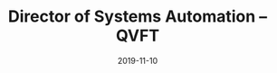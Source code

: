 ---
title: Director of Systems Automation – QVFT
eventType: org
date: 2019-11-10
thumbnail: qvft
blurb: In charge of running weekly meetings, setting goals, and providing technical assistance to team members. The Systems Automation team is building an software system for adjusting environment variables, such as temperature or light intensity, in order to maximize crop yield.
tags: [svelte, flask, arduino]
repository: https://github.com/QVFT/
website: https://www.qvft.ca/
---